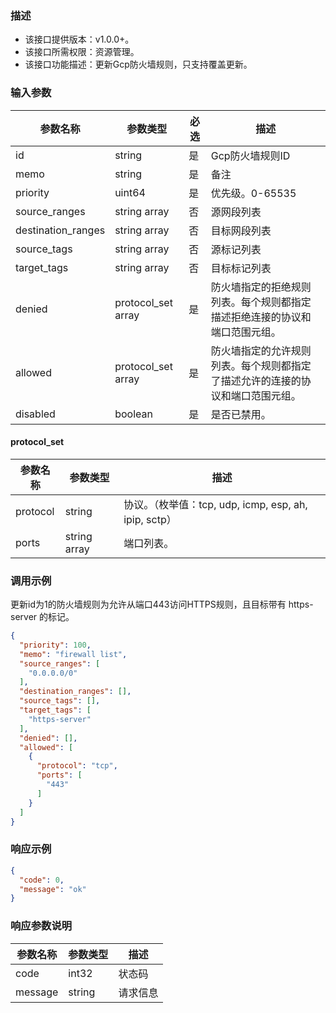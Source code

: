 ### 描述

- 该接口提供版本：v1.0.0+。
- 该接口所需权限：资源管理。
- 该接口功能描述：更新Gcp防火墙规则，只支持覆盖更新。

### 输入参数

| 参数名称               | 参数类型               | 必选 | 描述                                      |
|--------------------|--------------------|--|-----------------------------------------|
| id                 | string             | 是 | Gcp防火墙规则ID                              |
| memo               | string             | 是 | 备注                                      |
| priority           | uint64             | 是 | 优先级。0-65535                             |
| source_ranges      | string array       | 否 | 源网段列表                                   |
| destination_ranges | string array       | 否 | 目标网段列表                                  |
| source_tags        | string array       | 否 | 源标记列表                                   |
| target_tags        | string array       | 否 | 目标标记列表                                  |
| denied             | protocol_set array | 是 | 防火墙指定的拒绝规则列表。每个规则都指定描述拒绝连接的协议和端口范围元组。   |
| allowed            | protocol_set array | 是 | 防火墙指定的允许规则列表。每个规则都指定了描述允许的连接的协议和端口范围元组。 |
| disabled           | boolean            | 是 | 是否已禁用。                 |

#### protocol_set

| 参数名称     | 参数类型         | 描述                                           |
|----------|--------------|----------------------------------------------|
| protocol | string       | 协议。（枚举值：tcp, udp, icmp, esp, ah, ipip, sctp） |
| ports    | string array | 端口列表。                                        |

### 调用示例

更新id为1的防火墙规则为允许从端口443访问HTTPS规则，且目标带有 https-server 的标记。

```json
{
  "priority": 100,
  "memo": "firewall list",
  "source_ranges": [
    "0.0.0.0/0"
  ],
  "destination_ranges": [],
  "source_tags": [],
  "target_tags": [
    "https-server"
  ],
  "denied": [],
  "allowed": [
    {
      "protocol": "tcp",
      "ports": [
        "443"
      ]
    }
  ]
}
```

### 响应示例

```json
{
  "code": 0,
  "message": "ok"
}
```

### 响应参数说明

| 参数名称    | 参数类型   | 描述   |
|---------|--------|------|
| code    | int32  | 状态码  |
| message | string | 请求信息 |

